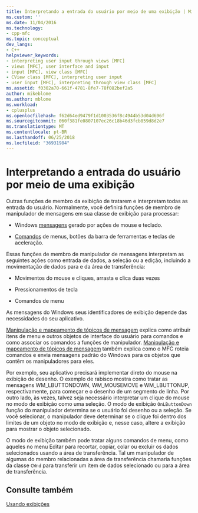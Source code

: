 ```yaml
---
title: Interpretando a entrada do usuário por meio de uma exibição | Microsoft Docs
ms.custom: ''
ms.date: 11/04/2016
ms.technology:
- cpp-mfc
ms.topic: conceptual
dev_langs:
- C++
helpviewer_keywords:
- interpreting user input through views [MFC]
- views [MFC], user interface and input
- input [MFC], view class [MFC]
- CView class [MFC], interpreting user input
- user input [MFC], interpreting through view class [MFC]
ms.assetid: f0302a70-661f-4781-8fe7-78f082bef2a5
author: mikeblome
ms.author: mblome
ms.workload:
- cplusplus
ms.openlocfilehash: f62d64ed9479f1d1003536f8c4944b53d04d696f
ms.sourcegitcommit: 060f381fe0807107ec26c18b46d3fcb859d8d2e7
ms.translationtype: MT
ms.contentlocale: pt-BR
ms.lasthandoff: 06/25/2018
ms.locfileid: "36931984"
---
```

# <a name="interpreting-user-input-through-a-view"></a>Interpretando a entrada do usuário por meio de uma exibição
Outras funções de membro da exibição de tratarem e interpretam todas as entrada do usuário. Normalmente, você definirá funções de membro de manipulador de mensagens em sua classe de exibição para processar:  
  
-   Windows [mensagens](../mfc/messages.md) gerado por ações de mouse e teclado.  
  
-   [Comandos](../mfc/user-interface-objects-and-command-ids.md) de menus, botões da barra de ferramentas e teclas de aceleração.  
  
 Essas funções de membro de manipulador de mensagens interpretam as seguintes ações como entrada de dados, a seleção ou a edição, incluindo a movimentação de dados para e da área de transferência:  
  
-   Movimentos do mouse e cliques, arrasta e clica duas vezes  
  
-   Pressionamentos de tecla  
  
-   Comandos de menu  
  
 As mensagens do Windows seus identificadores de exibição depende das necessidades do seu aplicativo.  
  
 [Manipulação e mapeamento de tópicos de mensagem](../mfc/message-handling-and-mapping.md) explica como atribuir itens de menu e outros objetos de interface do usuário para comandos e como associar os comandos a funções de manipulador. [Manipulação e mapeamento de tópicos de mensagem](../mfc/message-handling-and-mapping.md) também explica como o MFC roteia comandos e envia mensagens padrão do Windows para os objetos que contêm os manipuladores para eles.  
  
 Por exemplo, seu aplicativo precisará implementar direto do mouse na exibição de desenho. O exemplo de rabisco mostra como tratar as mensagens WM_LBUTTONDOWN, WM_MOUSEMOVE e WM_LBUTTONUP, respectivamente, para começar e o desenho de um segmento de linha. Por outro lado, às vezes, talvez seja necessário interpretar um clique do mouse no modo de exibição como uma seleção. O modo de exibição `OnLButtonDown` função do manipulador determina se o usuário foi desenho ou a seleção. Se você selecionar, o manipulador deve determinar se o clique foi dentro dos limites de um objeto no modo de exibição e, nesse caso, altere a exibição para mostrar o objeto selecionado.  
  
 O modo de exibição também pode tratar alguns comandos de menu, como aqueles no menu Editar para recortar, copiar, colar ou excluir os dados selecionados usando a área de transferência. Tal um manipulador de algumas do membro relacionadas a área de transferência chamaria funções da classe `CWnd` para transferir um item de dados selecionado ou para a área de transferência.  
  
## <a name="see-also"></a>Consulte também  
 [Usando exibições](../mfc/using-views.md)


